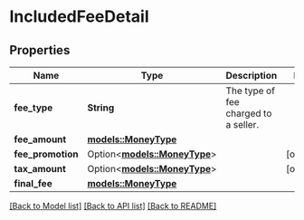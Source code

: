# IncludedFeeDetail

## Properties

Name | Type | Description | Notes
------------ | ------------- | ------------- | -------------
**fee_type** | **String** | The type of fee charged to a seller. | 
**fee_amount** | [**models::MoneyType**](MoneyType.md) |  | 
**fee_promotion** | Option<[**models::MoneyType**](MoneyType.md)> |  | [optional]
**tax_amount** | Option<[**models::MoneyType**](MoneyType.md)> |  | [optional]
**final_fee** | [**models::MoneyType**](MoneyType.md) |  | 

[[Back to Model list]](../README.md#documentation-for-models) [[Back to API list]](../README.md#documentation-for-api-endpoints) [[Back to README]](../README.md)



